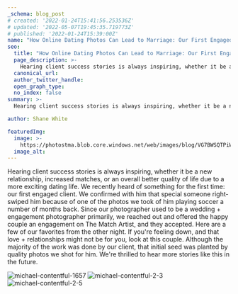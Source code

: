 ```yaml
---
_schema: blog_post
# created: '2022-01-24T15:41:56.253536Z'
# updated: '2022-05-07T19:45:35.719773Z'
# published: '2022-01-24T15:39:00Z'
name: "How Online Dating Photos Can Lead to Marriage: Our First Engaged Client"
seo:
  title: "How Online Dating Photos Can Lead to Marriage: Our First Engaged Client"
  page_description: >-
    Hearing client success stories is always inspiring, whether it be a new relationship, increased matches, or an overall better quality of life due to a more exciting dating life. We recently heard of something for the first time: our first engaged client. We confirmed with him that special
  canonical_url:
  author_twitter_handle:
  open_graph_type:
  no_index: false
summary: >-
  Hearing client success stories is always inspiring, whether it be a new relationship, increased matches, or an overall better quality of life due to a more exciting dating life. We recently heard of something for the first time: our first engaged client. We confirmed with him that special someone right-swiped him because of one of the photos we took of him playing soccer a number of months back. Since our photographer used to be a wedding + engagement photographer primarily, we

author: Shane White

featuredImg:
  image: >-
    https://photostma.blob.core.windows.net/web/images/blog/VG7BWSQTPiWJVmrUOcDX.jpg
  image_alt:
---
```


<p>Hearing client success stories is always inspiring, whether it be a new relationship, increased matches, or an overall better quality of life due to a more exciting dating life. We recently heard of something for the first time: our first engaged client. We confirmed with him that special someone right-swiped him because of one of the photos we took of him playing soccer a number of months back. Since our photographer used to be a wedding + engagement photographer primarily, we reached out and offered the happy couple an engagement on The Match Artist, and they accepted. Here are a few of our favorites from the other night. If you're feeling down, and that love + relationships might not be for you, look at this couple. Although the majority of the work was done by our client, that initial seed was planted by quality photos we shot for him. We're thrilled to hear more stories like this in the future.</p>
<p><img src="http://images.ctfassets.net/9e33rgnm1y4m/4HqGl2Ga9VeofvgR8IClpi/7e7e1d546be087b7a6a34d8e92befd18/michael-contentful-1657.jpg" alt="michael-contentful-1657" /><span>&nbsp;</span><img src="http://images.ctfassets.net/9e33rgnm1y4m/WuRUbG1BtfaWEkKAClDP3/d91157dafa8829c1e88dd76209f2a3a1/michael-contentful-2-3.jpg" alt="michael-contentful-2-3" /><span>&nbsp;</span><img src="http://images.ctfassets.net/9e33rgnm1y4m/69pzzQKShY3goB1nLv6sdP/d07b91c0fd545b57de78257d907ce96b/michael-contentful-2-5.jpg" alt="michael-contentful-2-5" /></p>
